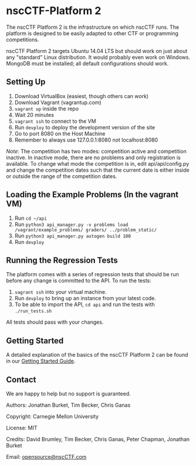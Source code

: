 nscCTF-Platform 2
==============

The nscCTF Platform 2 is the infrastructure on which nscCTF runs. The 
platform is designed to be easily adapted to other CTF or programming 
competitions.

nscCTF Platform 2 targets Ubuntu 14.04 LTS but should work on just about 
any "standard" Linux distribution. It would probably even work on 
Windows. MongoDB must be installed; all default configurations should 
work.

Setting Up
------------
1. Download VirtualBox (easiest, though others can work)
2. Download Vagrant (vagrantup.com)
3. `vagrant up` inside the repo
4. Wait 20 minutes
5. `vagrant ssh` to connect to the VM
6. Run `devploy` to deploy the development version of the site
7. Go to port 8080 on the Host Machine
8. Remember to always use 127.0.0.1:8080 not localhost:8080

*Note*: The competition has two modes: competition active and competition inactive. In inactive mode, there are no problems and only registration is available. To change what mode the competition is in, edit api/api/config.py and change the competition dates such that the current date is either inside or outside the range of the competition dates.


Loading the Example Problems (In the vagrant VM)
------------
1. Run `cd ~/api`
2. Run `python3 api_manager.py -v problems load /vagrant/example_problems/ graders/ ../problem_static/`
3. Run `python3 api_manager.py autogen build 100`
4. Run `devploy`


Running the Regression Tests
----------------------------

The platform comes with a series of regression tests that should be run before any change is committed to the API.
To run the tests:

1. `vagrant ssh` into your virtual machine.
2. Run `devploy` to bring up an instance from your latest code.
3. To be able to import the API, `cd api` and run the tests with `./run_tests.sh`
 
All tests should pass with your changes.


Getting Started
---------------

A detailed explanation of the basics of the nscCTF Platform 2 can be found in our [Getting Started Guide](GettingStarted.md).


Contact
------------

We are happy to help but no support is guaranteed.

Authors: Jonathan Burket, Tim Becker, Chris Ganas

Copyright: Carnegie Mellon University

License: MIT

Credits: David Brumley, Tim Becker, Chris Ganas, Peter Chapman, Jonathan Burket

Email: opensource@nscCTF.com
